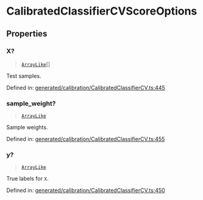 # CalibratedClassifierCVScoreOptions

## Properties

### X?

> [`ArrayLike`](../types/ArrayLike.md)[]

Test samples.

Defined in:  [generated/calibration/CalibratedClassifierCV.ts:445](https://github.com/transitive-bullshit/scikit-learn-ts/blob/122b3c0/packages/sklearn/src/generated/calibration/CalibratedClassifierCV.ts#L445)

### sample\_weight?

> [`ArrayLike`](../types/ArrayLike.md)

Sample weights.

Defined in:  [generated/calibration/CalibratedClassifierCV.ts:455](https://github.com/transitive-bullshit/scikit-learn-ts/blob/122b3c0/packages/sklearn/src/generated/calibration/CalibratedClassifierCV.ts#L455)

### y?

> [`ArrayLike`](../types/ArrayLike.md)

True labels for `X`.

Defined in:  [generated/calibration/CalibratedClassifierCV.ts:450](https://github.com/transitive-bullshit/scikit-learn-ts/blob/122b3c0/packages/sklearn/src/generated/calibration/CalibratedClassifierCV.ts#L450)
